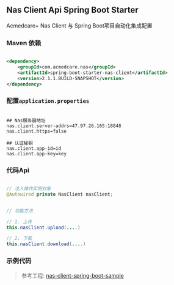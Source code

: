## Nas Client Api Spring Boot Starter

Acmedcare+ Nas Client 与 Spring Boot项目自动化集成配置

### Maven 依赖

```xml

<dependency>
    <groupId>com.acmedcare.nas</groupId>
    <artifactId>spring-boot-starter-nas-client</artifactId>
    <version>2.1.1.BUILD-SNAPSHOT</version>
</dependency>

```


### 配置`application.properties`

```properties

## Nas服务器地址
nas.client.server-addrs=47.97.26.165:18848
nas.client.https=false

## 认证秘钥
nas.client.app-id=id
nas.client.app-key=key

```


### 代码Api

```java

// 注入操作实例对象
@Autowired private NasClient nasClient;


// 功能方法

// 1. 上传
this.nasClient.upload(....)

// 2. 下载
this.nasClient.download(....)

```


### 示例代码

> 参考工程: [nas-client-spring-boot-sample](../../samples/nas-client-spring-boot-sample)
